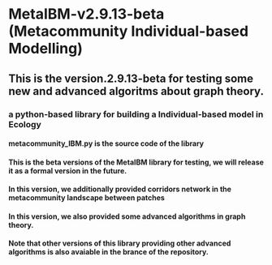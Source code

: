 # MetaIBM-v2.9.13-beta (Metacommunity Individual-based Modelling)
## This is the version.2.9.13-beta for testing some new and advanced algoritms about graph theory.
### a python-based library for building a Individual-based model in Ecology 
#### metacommunity_IBM.py is the source code of the library
#### This is the beta versions of the MetaIBM library for testing, we will release it as a formal version in the future.
#### In this version, we additionally provided corridors network in the metacommunity landscape between patches
#### In this version, we also provided some advanced algorithms in graph theory.
#### Note that other versions of this library providing other advanced algorithms is also avaiable in the brance of the repository.

